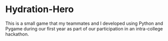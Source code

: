 # Hydration-Hero
 This is a small game that my teammates and I developed using Python and Pygame during our first year as part of our participation in an intra-college hackathon.
